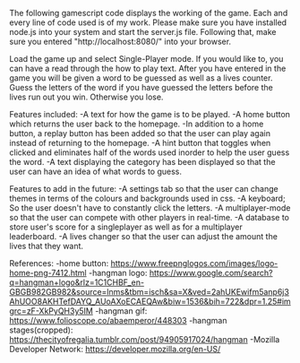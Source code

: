 The following gamescript code displays the working of the game. Each and every line of code used is of my work.
Please make sure you have installed node.js into your system and start the server.js file.
Following that, make sure you entered "http://localhost:8080/" into your browser.

Load the game up and select Single-Player mode. 
If you would like to, you can have a read through the how to play text.
After you have entered in the game you will be given a word to be guessed as well as a lives counter.
Guess the letters of the word if you have guessed the letters before the lives run out you win.
Otherwise you lose.

Features included:
-A text for how the game is to be played.
-A home button which returns the user back to the homepage.
-In addition to a home button, a replay button has been added so that the user can play again instead of returning to the homepage.
-A hint button that toggles when clicked and eliminates half of the words used inorder to help the user guess the word.
-A text displaying the category has been displayed so that the user can have an idea of what words to guess.

Features to add in the future:
-A settings tab so that the user can change themes in terms of the colours and backgrounds used in css.
-A keyboard; So the user doesn't have to constantly click the letters.
-A multiplayer-mode so that the user can compete with other players in real-time.
-A database to store user's score for a singleplayer as well as for a multiplayer leaderboard.
-A lives changer so that the user can adjust the amount the lives that they want.

References:
-home button:
    https://www.freepnglogos.com/images/logo-home-png-7412.html
-hangman logo:
    https://www.google.com/search?q=hangman+logo&rlz=1C1CHBF_en-GBGB982GB982&source=lnms&tbm=isch&sa=X&ved=2ahUKEwifm5anp6j3AhUOO8AKHTefDAYQ_AUoAXoECAEQAw&biw=1536&bih=722&dpr=1.25#imgrc=zF-XkPyQH3y5IM
-hangman gif:
    https://www.folioscope.co/abaemperor/448303
-hangman stages(cropped):
    https://thecityofregalia.tumblr.com/post/94905917024/hangman
-Mozilla Developer Network:
    https://developer.mozilla.org/en-US/
